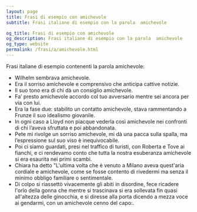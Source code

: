 ```yaml
---
layout: page
title: Frasi di esempio con amichevole 
subtitle: Frasi italiane di esempio con la parola  amichevole

og_title: Frasi di esempio con amichevole 
og_description: Frasi italiane di esempio con la parola  amichevole
og_type: website
permalink: /frasi/a/amichevole.html
---
```


Frasi italiane di esempio contenenti la parola amichevole:


- Wilhelm sembrava amichevole.
- Era il sorriso amichevole e comprensivo che anticipa cattive notizie.
- Il suo tono era di chi dà un consiglio amichevole.
- Fa’ presto amichevole accordo col tuo avversario mentre sei ancora per via con lui.
- Era la fase due: stabilito un contatto amichevole, stava rammentando a Frunze il suo idealismo giovanile.
- In ogni caso a Lloyd non piacque vederla così amichevole nei confronti di chi l’aveva sfruttata e poi abbandonata.
- Pete mi rivolge un sorriso amichevole, mi dà una pacca sulla spalla, ma l’espressione sul suo viso è inequivocabile.
- Poi ci siamo guardati, presi nel traffico di turisti, con Roberta e Tove ai fianchi, e ci rendevamo conto che tutta la nostra esuberanza amichevole si era esaurita nei primi scambi.
- Chiara ha detto "L'ultima volta che è venuto a Milano aveva quest'aria cordiale e amichevole, come se fosse contento di rivedermi ma senza il minimo obbligo familiare o sentimentale.
- Di colpo si riassettò vivacemente gli abiti in disordine, fece ricadere l'orlo della gonna che mentre si trascinava si era sollevata fin quasi all'altezza delle ginocchia, e si diresse alla porta dicendo a mezza voce ai gendarmi, con un amichevole cenno del capo:.
